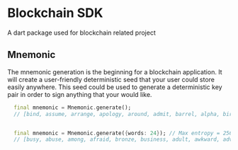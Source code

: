 # Blockchain SDK
A dart package used for blockchain related project

## Mnemonic

The mnemonic generation is the beginning for a blockchain application. It will create a user-friendly deterministic seed that your user could store easily anywhere. This seed could be used to generate a deterministic key pair in order to sign anything that your would like.

```dart
  final mnemonic = Mnemonic.generate();
  // [bind, assume, arrange, apology, around, admit, barrel, alpha, bird, basket, baby, apology]


  final mnemonic = Mnemonic.generate({words: 24}); // Max entropy = 256
  // [busy, abuse, among, afraid, bronze, business, adult, awkward, advance, advance, aisle, bench, build, adapt, black, brand, all, bottom, badge, already, ball, burden, alarm, bag]

```